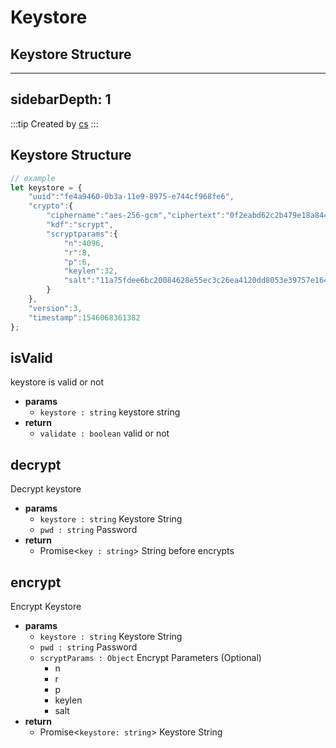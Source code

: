 # Keystore

## Keystore Structure
---
sidebarDepth: 1
---

:::tip Created by
[cs](https://github.com/lovelycs)
:::

## Keystore Structure

```javascript
// example
let keystore = {
    "uuid":"fe4a9460-0b3a-11e9-8975-e744cf968fe6",
    "crypto":{
        "ciphername":"aes-256-gcm","ciphertext":"0f2eabd62c2b479e18a8445f2a6449cc77895c5ce24e8e93bf24356b0080de67373956a69499145a262a6bed36873e35","nonce":"c1e22b37a56fc4280d1947a0",
        "kdf":"scrypt",
        "scryptparams":{
            "n":4096,
            "r":8,
            "p":6,
            "keylen":32,
            "salt":"11a75fdee6bc20084628e55ec3c26ea4120dd8053e39757e164f7642b3d0af73"
        }
    },
    "version":3,
    "timestamp":1546068361382
};
```

## isValid 
keystore is valid or not

- **params**
  - `keystore : string` keystore string
- **return**
  - `validate : boolean` valid or not

## decrypt
Decrypt keystore

- **params**
  - `keystore : string` Keystore String
  - `pwd : string` Password
- **return**
  - Promise<`key : string`> String before encrypts

## encrypt
Encrypt Keystore

- **params**
  - `keystore : string` Keystore String
  - `pwd : string` Password
  - `scryptParams : Object` Encrypt Parameters (Optional)
    - n
    - r
    - p
    - keylen
    - salt
- **return**
  - Promise<`keystore: string`> Keystore String
